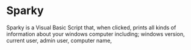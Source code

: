 # Sparky
Sparky is a Visual Basic Script that, when clicked, prints all kinds of information about your windows computer including; windows version, current user, admin user, computer name,
